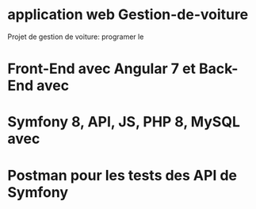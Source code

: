 # application web Gestion-de-voiture
Projet de gestion de voiture: programer le 
# Front-End avec Angular 7 et Back-End avec
# Symfony 8, API, JS, PHP 8, MySQL avec
# Postman pour les tests des API de Symfony
